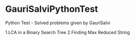 # GauriSalviPythonTest
Python Test - Solved problems given by GauriSalvi

1.LCA in a Binary Search Tree
2.Finding Max Reduced String 
